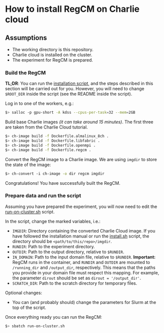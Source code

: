 # How to install RegCM on Charlie cloud

## Assumptions

- The working directory is this repository.
- Charlie cloud is installed on the cluster.
- The experiment for RegCM is prepared.

### Build the RegCM

**TL;DR**: You can run the [installation script](./install.sh), and the steps described in this section will be carried out for you. However, you will need to change `$ROOT_DIR` inside the script (see the README inside the script).

Log in to one of the workers, e.g.:

```bash
$> salloc -p gpu-short -A kdss --cpus-per-task=32 --mem=2GB
```

Build base Charlie images *(it can take around 15 minutes)*. The first three are taken from the Charlie Cloud tutorial.

```bash
$> ch-image build -f Dockerfile.almalinux_8ch .
$> ch-image build -f Dockerfile.libfabric .
$> ch-image build -f Dockerfile.openmpi .
$> ch-image build -f Dockerfile.regcm .
```

Convert the RegCM image to a Charlie image. We are using `imgdir` to store the state of the image:

```bash
$> ch-convert -i ch-image -o dir regcm imgdir
```

Congratulations! You have successfully built the RegCM.

### Prepare data and run the script

Assuming you have prepared the experiment, you will now need to edit the [run-on-cluster.sh](./run-on-cluster.sh) script.

In the script, change the marked variables, i.e.:

- `IMGDIR`: Directory containing the converted Charlie Cloud image. If you have followed the installation manual or run the [install.sh](./install.sh) script, the directory should be `<path/to/this/repo>/imgdir`.
- `RUNDIR`: Path to the experiment directory.
- `OUTDIR`: Path to the output directory, relative to `$RUNDIR`.
- `IN_DOMAIN`: Path to the input domain file, relative to `$RUNDIR`. **Important:** RegCM runs in the container, and `RUNDIR` and `OUTDIR` are mounted to `/running_dir` and `/output_dir`, respectively. This means that the paths you provide in your domain file must respect this mapping. For example, the parameter `dirout` should be set as `dirout = '/output_dir'`.
- `SCRATCH_DIR`: Path to the scratch directory for temporary files.

Optional changes:

- You can (and probably should) change the parameters for Slurm at the top of the script.

Once everything ready you can run the RegCM:

```bash
$> sbatch run-on-cluster.sh
```
